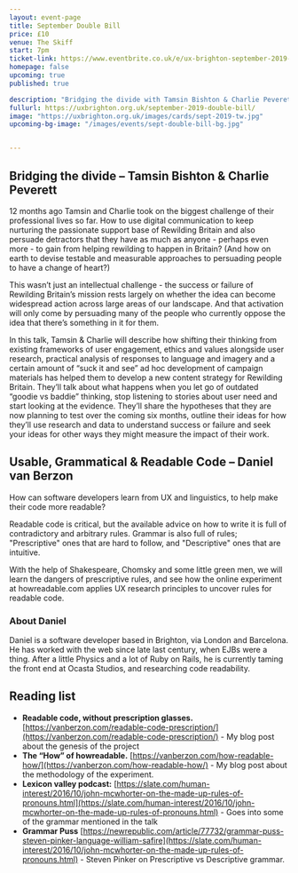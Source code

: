 ```yaml
---
layout: event-page	
title: September Double Bill
price: £10
venue: The Skiff
start: 7pm
ticket-link: https://www.eventbrite.co.uk/e/ux-brighton-september-2019-double-bill-tickets-66206211561#tickets
homepage: false
upcoming: true
published: true

description: "Bridging the divide with Tamsin Bishton & Charlie Peverett and Usable, Grammatical & Readable Code with Daniel van Berzon"
fullurl: https://uxbrighton.org.uk/september-2019-double-bill/
image: "https://uxbrighton.org.uk/images/cards/sept-2019-tw.jpg"
upcoming-bg-image: "/images/events/sept-double-bill-bg.jpg"


---
```


## Bridging the divide – Tamsin Bishton & Charlie Peverett

12 months ago Tamsin and Charlie took on the biggest challenge of their professional lives so far. How to use digital communication to keep nurturing the passionate support base of Rewilding Britain and also persuade detractors that they have as much as anyone - perhaps even more - to gain from helping rewilding to happen in Britain? (And how on earth to devise testable and measurable approaches to persuading people to have a change of heart?)

This wasn’t just an intellectual challenge - the success or failure of Rewilding Britain’s mission rests largely on whether the idea can become widespread action across large areas of our landscape. And that activation will only come by persuading many of the people who currently oppose the idea that there’s something in it for them.

In this talk, Tamsin & Charlie will describe how shifting their thinking from existing frameworks of user engagement, ethics and values alongside user research, practical analysis of responses to language and imagery and a certain amount of “suck it and see” ad hoc development of campaign materials has helped them to develop a new content strategy for Rewilding Britain. They’ll talk about what happens when you let go of outdated “goodie vs baddie” thinking, stop listening to stories about user need and start looking at the evidence. They’ll share the hypotheses that they are now planning to test over the coming six months, outline their ideas for how they’ll use research and data to understand success or failure and seek your ideas for other ways they might measure the impact of their work.   

## Usable, Grammatical & Readable Code – Daniel van Berzon
How can software developers learn from UX and linguistics, to help make their code more readable?

Readable code is critical, but the available advice on how to write it is full of contradictory and arbitrary rules. Grammar is also full of rules; "Prescriptive" ones that are hard to follow, and "Descriptive" ones that are intuitive.

With the help of Shakespeare, Chomsky and some little green men, we will learn the dangers of prescriptive rules, and see how the online experiment at howreadable.com applies UX research principles to uncover rules for readable code.

### About Daniel
Daniel is a software developer based in Brighton, via London and Barcelona. He has worked with the web since late last century, when EJBs were a thing. After a little Physics and a lot of Ruby on Rails, he is currently taming the front end at Ocasta Studios, and researching code readability.

## Reading list
- **Readable code, without prescription glasses.** [https://vanberzon.com/readable-code-prescription/](https://vanberzon.com/readable-code-prescription/) - My blog post about the genesis of the project
- **The “How” of howreadable.** [https://vanberzon.com/how-readable-how/](https://vanberzon.com/how-readable-how/) - My blog post about the methodology of the experiment.
- **Lexicon valley podcast:** 
[https://slate.com/human-interest/2016/10/john-mcwhorter-on-the-made-up-rules-of-pronouns.html](https://slate.com/human-interest/2016/10/john-mcwhorter-on-the-made-up-rules-of-pronouns.html) - Goes into some of the grammar mentioned in the talk
- **Grammar Puss**
[https://newrepublic.com/article/77732/grammar-puss-steven-pinker-language-william-safire](https://slate.com/human-interest/2016/10/john-mcwhorter-on-the-made-up-rules-of-pronouns.html) - Steven Pinker on Prescriptive vs Descriptive grammar.

